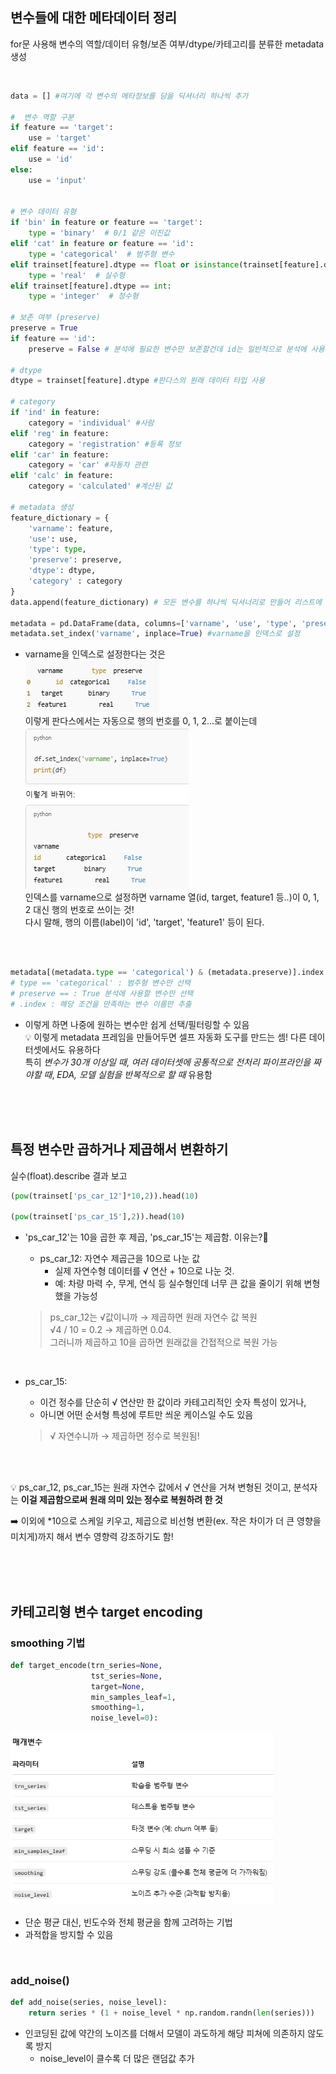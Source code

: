 ## 변수들에 대한 메타데이터 정리

for문 사용해 변수의 역할/데이터 유형/보존 여부/dtype/카테고리를 분류한 metadata 생성

<br/>

```py
data = [] #여기에 각 변수의 메타정보를 담을 딕셔너리 하나씩 추가

#  변수 역할 구분
if feature == 'target':
    use = 'target'
elif feature == 'id':
    use = 'id'
else:
    use = 'input'


# 변수 데이터 유형
if 'bin' in feature or feature == 'target':
    type = 'binary'  # 0/1 같은 이진값
elif 'cat' in feature or feature == 'id':
    type = 'categorical'  # 범주형 변수
elif trainset[feature].dtype == float or isinstance(trainset[feature].dtype, float):
    type = 'real'  # 실수형
elif trainset[feature].dtype == int:
    type = 'integer'  # 정수형

# 보존 여부 (preserve)
preserve = True
if feature == 'id':
    preserve = False # 분석에 필요한 변수만 보존할건데 id는 일반적으로 분석에 사용되지 않으므로 false

# dtype
dtype = trainset[feature].dtype #판다스의 원래 데이터 타입 사용

# category
if 'ind' in feature:
    category = 'individual' #사람
elif 'reg' in feature:
    category = 'registration' #등록 정보
elif 'car' in feature:
    category = 'car' #자동차 관련
elif 'calc' in feature:
    category = 'calculated' #계산된 값

# metadata 생성
feature_dictionary = {
    'varname': feature,
    'use': use,
    'type': type,
    'preserve': preserve,
    'dtype': dtype,
    'category' : category
}
data.append(feature_dictionary) # 모든 변수를 하나씩 딕셔너리로 만들어 리스트에 추가

metadata = pd.DataFrame(data, columns=['varname', 'use', 'type', 'preserve', 'dtype', 'category']) #판다스 DataFrame으로 만들고
metadata.set_index('varname', inplace=True) #varname을 인덱스로 설정
```
- varname을 인덱스로 설정한다는 것은<br/>
![prac8](./image/prac8.png)<br/>
이렇게 판다스에서는 자동으로 행의 번호를 0, 1, 2...로 붙이는데 <br/>
![prac9](./image/prac9.png)<br/>
인덱스를 varname으로 설정하면 varname 열(id, target, feature1 등..)이 0, 1, 2 대신 행의 번호로 쓰이는 것!<br/>
다시 말해, 행의 이름(label)이 'id', 'target', 'feature1' 등이 된다.

<br/>
<br/>

```py
metadata[(metadata.type == 'categorical') & (metadata.preserve)].index
# type == 'categorical' : 범주형 변수만 선택
# preserve == : True 분석에 사용할 변수만 선택
# .index : 해당 조건을 만족하는 변수 이름만 추출
```

- 이렇게 하면 나중에 원하는 변수만 쉽게 선택/필터링할 수 있음 <br/>
💡 이렇게 metadata 프레임을 만들어두면 셀프 자동화 도구를 만드는 셈! 다른 데이터셋에서도 유용하다 <br/>
특히 *변수가 30개 이상일 때*, *여러 데이터셋에 공통적으로 전처리 파이프라인을 짜야할 때*, *EDA, 모델 실험을 반복적으로 할 때* 유용함
<br/>
<br/>
<br/>

## 특정 변수만 곱하거나 제곱해서 변환하기
 실수(float).describe 결과 보고 
 
 ```py
 (pow(trainset['ps_car_12']*10,2)).head(10)

 (pow(trainset['ps_car_15'],2)).head(10)
 ```

 - 'ps_car_12'는 10을 곱한 후 제곱, 'ps_car_15'는 제곱함. 이유는?🤔
    - ps_car_12: 자연수 제곱근을 10으로 나눈 값
        - 실제 자연수형 데이터를 √ 연산 + 10으로 나눈 것.
        - 예: 차량 마력 수, 무게, 연식 등 실수형인데 너무 큰 값을 줄이기 위해 변형했을 가능성
    > ps_car_12는 √값이니까 → 제곱하면 원래 자연수 값 복원<br/> √4 / 10 = 0.2 → 제곱하면 0.04.<br/>
    그러니까 제곱하고 10을 곱하면 원래값을 간접적으로 복원 가능

    <br/>

  - ps_car_15: 
    - 이건 정수를 단순히 √ 연산만 한 값이라 카테고리적인 숫자 특성이 있거나,
    - 아니면 어떤 순서형 특성에 루트만 씌운 케이스일 수도 있음
    > √ 자연수니까 → 제곱하면 정수로 복원됨!
<br/>
<br/>

 💡 ps_car_12, ps_car_15는 원래 자연수 값에서 √ 연산을 거쳐 변형된 것이고, 분석자는 **이걸 제곱함으로써 원래 의미 있는 정수로 복원하려 한 것**


➡️ 이외에 *10으로 스케일 키우고, 제곱으로 비선형 변환(ex. 작은 차이가 더 큰 영향을 미치게)까지 해서 변수 영향력 강조하기도 함!

<br/>
<br/>
<br/>

## 카테고리형 변수 target encoding

### smoothing 기법
```py
def target_encode(trn_series=None,
                  tst_series=None,
                  target=None,
                  min_samples_leaf=1,
                  smoothing=1, 
                  noise_level=0):
```
![prac10](./image/prac10.png)
- 단순 평균 대신, 빈도수와 전체 평균을 함께 고려하는 기법
- 과적합을 방지할 수 있음
<br/>

### add_noise()
```py
def add_noise(series, noise_level):
    return series * (1 + noise_level * np.random.randn(len(series)))
```
- 인코딩된 값에 약간의 노이즈를 더해서 모델이 과도하게 해당 피쳐에 의존하지 않도록 방지
    - noise_level이 클수록 더 많은 랜덤값 추가
<br/>




